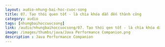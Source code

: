 ```yaml
---
layout: audio-nhung-bai-hoc-cuoc-song
title: 07. Tạo thói quen tốt - là chìa khóa dẫn đến thành công 
category: audio
tags: [nhungbaihoccuocsong]
link: /audio/nhungbaihoccuocsong/07. Tạo thói qen tốt - là chìa khóa dẫn đến thành công.mp3 
image: /images/thumbs/java/Java Performance Companion.png
description : Java Performance Companion 
---
```












